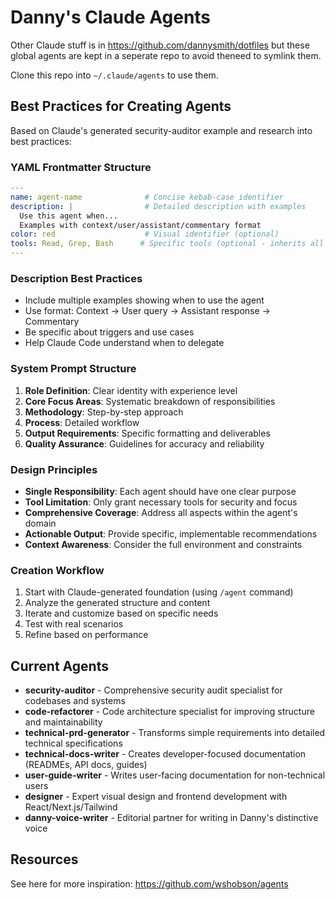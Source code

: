 # Danny's Claude Agents

Other Claude stuff is in https://github.com/dannysmith/dotfiles but these global agents are kept in a seperate repo to avoid theneed to symlink them.

Clone this repo into `~/.claude/agents` to use them.

## Best Practices for Creating Agents

Based on Claude's generated security-auditor example and research into best practices:

### YAML Frontmatter Structure
```yaml
---
name: agent-name              # Concise kebab-case identifier
description: |                # Detailed description with examples
  Use this agent when... 
  Examples with context/user/assistant/commentary format
color: red                    # Visual identifier (optional)
tools: Read, Grep, Bash      # Specific tools (optional - inherits all if omitted)
---
```

### Description Best Practices
- Include multiple examples showing when to use the agent
- Use format: Context → User query → Assistant response → Commentary
- Be specific about triggers and use cases
- Help Claude Code understand when to delegate

### System Prompt Structure
1. **Role Definition**: Clear identity with experience level
2. **Core Focus Areas**: Systematic breakdown of responsibilities  
3. **Methodology**: Step-by-step approach
4. **Process**: Detailed workflow
5. **Output Requirements**: Specific formatting and deliverables
6. **Quality Assurance**: Guidelines for accuracy and reliability

### Design Principles
- **Single Responsibility**: Each agent should have one clear purpose
- **Tool Limitation**: Only grant necessary tools for security and focus
- **Comprehensive Coverage**: Address all aspects within the agent's domain
- **Actionable Output**: Provide specific, implementable recommendations
- **Context Awareness**: Consider the full environment and constraints

### Creation Workflow
1. Start with Claude-generated foundation (using `/agent` command)
2. Analyze the generated structure and content
3. Iterate and customize based on specific needs
4. Test with real scenarios
5. Refine based on performance

## Current Agents

- **security-auditor** - Comprehensive security audit specialist for codebases and systems
- **code-refactorer** - Code architecture specialist for improving structure and maintainability  
- **technical-prd-generator** - Transforms simple requirements into detailed technical specifications
- **technical-docs-writer** - Creates developer-focused documentation (READMEs, API docs, guides)
- **user-guide-writer** - Writes user-facing documentation for non-technical users
- **designer** - Expert visual design and frontend development with React/Next.js/Tailwind
- **danny-voice-writer** - Editorial partner for writing in Danny's distinctive voice

## Resources

See here for more inspiration: https://github.com/wshobson/agents
